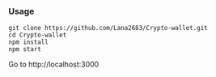 ### Usage
```
git clone https://github.com/Lana2683/Crypto-wallet.git
cd Crypto-wallet
npm install
npm start
```
Go to  http://localhost:3000
